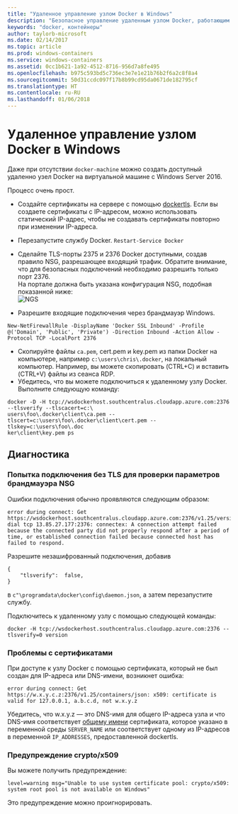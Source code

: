 ```yaml
---
title: "Удаленное управление узлом Docker в Windows"
description: "Безопасное управление удаленным узлом Docker, работающим в Windows Server."
keywords: "docker, контейнеры"
author: taylorb-microsoft
ms.date: 02/14/2017
ms.topic: article
ms.prod: windows-containers
ms.service: windows-containers
ms.assetid: 0cc1b621-1a92-4512-8716-956d7a8fe495
ms.openlocfilehash: b975c593bd5c736ec3e7e1e21b76b2f6a2c8f8a4
ms.sourcegitcommit: 50d31ccdc097f17b8b99cd95da0671de182795cf
ms.translationtype: HT
ms.contentlocale: ru-RU
ms.lasthandoff: 01/06/2018
---
```

# <a name="remote-management-of-a-windows-docker-host"></a>Удаленное управление узлом Docker в Windows

Даже при отсутствии `docker-machine` можно создать доступный удаленно узел Docker на виртуальной машине с Windows Server 2016.

Процесс очень прост.

* Создайте сертификаты на сервере с помощью [dockertls](https://hub.docker.com/r/stefanscherer/dockertls-windows/). Если вы создаете сертификаты с IP-адресом, можно использовать статический IP-адрес, чтобы не создавать сертификаты повторно при изменении IP-адреса.

* Перезапустите службу Docker. `Restart-Service Docker`
* Сделайте TLS-порты 2375 и 2376 Docker доступными, создав правило NSG, разрешающее входящий трафик. Обратите внимание, что для безопасных подключений необходимо разрешить только порт 2376.  
  На портале должна быть указана конфигурация NSG, подобная показанной ниже:  
  ![NGS](media/nsg.png)  
  
* Разрешите входящие подключения через брандмауэр Windows. 
```
New-NetFirewallRule -DisplayName 'Docker SSL Inbound' -Profile @('Domain', 'Public', 'Private') -Direction Inbound -Action Allow -Protocol TCP -LocalPort 2376
```
* Скопируйте файлы `ca.pem`, cert.pem и key.pem из папки Docker на компьютере, например `c:\users\chris\.docker`, на локальный компьютер. Например, вы можете скопировать (CTRL+C) и вставить (CTRL+V) файлы из сеанса RDP. 
* Убедитесь, что вы можете подключиться к удаленному узлу Docker. Выполните следующую команду:
```
docker -D -H tcp://wsdockerhost.southcentralus.cloudapp.azure.com:2376 --tlsverify --tlscacert=c:\
users\foo\.docker\client\ca.pem --tlscert=c:\users\foo\.docker\client\cert.pem --tlskey=c:\users\foo\.doc
ker\client\key.pem ps
```


## <a name="troubleshooting"></a>Диагностика
### <a name="try-connecting-without-tls-to-determine-your-nsg-firewall-settings-are-correct"></a>Попытка подключения без TLS для проверки параметров брандмауэра NSG
Ошибки подключения обычно проявляются следующим образом:
```
error during connect: Get https://wsdockerhost.southcentralus.cloudapp.azure.com:2376/v1.25/version: dial tcp 13.85.27.177:2376: connectex: A connection attempt failed because the connected party did not properly respond after a period of time, or established connection failed because connected host has failed to respond.
```

Разрешите незашифрованный подключения, добавив 
```
{
    "tlsverify":  false,
}
```
в `c"\programdata\docker\config\daemon.json`, а затем перезапустите службу.

Подключитесь к удаленному узлу с помощью следующей команды:
```
docker -H tcp://wsdockerhost.southcentralus.cloudapp.azure.com:2376 --tlsverify=0 version
```

### <a name="cert-problems"></a>Проблемы с сертификатами
При доступе к узлу Docker с помощью сертификата, который не был создан для IP-адреса или DNS-имени, возникнет ошибка:
```
error during connect: Get https://w.x.y.c.z:2376/v1.25/containers/json: x509: certificate is valid for 127.0.0.1, a.b.c.d, not w.x.y.z
```
Убедитесь, что w.x.y.z — это DNS-имя для общего IP-адреса узла и что DNS-имя соответствует [общему имени](https://www.ssl.com/faqs/common-name/) сертификата, которое указано в переменной среды `SERVER_NAME` или соответствует одному из IP-адресов в переменной `IP_ADDRESSES`, предоставленной dockertls.

### <a name="cryptox509-warning"></a>Предупреждение crypto/x509
Вы можете получить предупреждение: 
```
level=warning msg="Unable to use system certificate pool: crypto/x509: system root pool is not available on Windows"
```
Это предупреждение можно проигнорировать.
